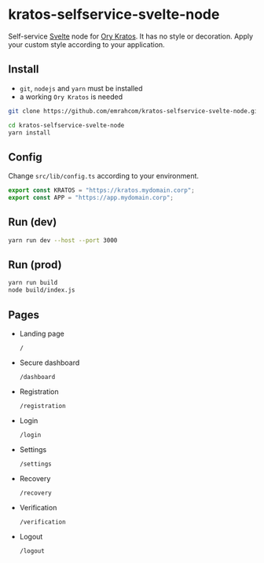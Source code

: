 # kratos-selfservice-svelte-node

Self-service [Svelte](https://svelte.dev/) node for
[Ory Kratos](https://github.com/ory/kratos). It has no style or decoration.
Apply your custom style according to your application.

## Install

- `git`, `nodejs` and `yarn` must be installed
- a working `Ory Kratos` is needed

```bash
git clone https://github.com/emrahcom/kratos-selfservice-svelte-node.git

cd kratos-selfservice-svelte-node
yarn install
```

## Config

Change `src/lib/config.ts` according to your environment.

```javascript
export const KRATOS = "https://kratos.mydomain.corp";
export const APP = "https://app.mydomain.corp";
```

## Run (dev)

```bash
yarn run dev --host --port 3000
```

## Run (prod)

```bash
yarn run build
node build/index.js
```

## Pages

- Landing page

  `/`

- Secure dashboard

  `/dashboard`

- Registration

  `/registration`

- Login

  `/login`

- Settings

  `/settings`

- Recovery

  `/recovery`

- Verification

  `/verification`

- Logout

  `/logout`
